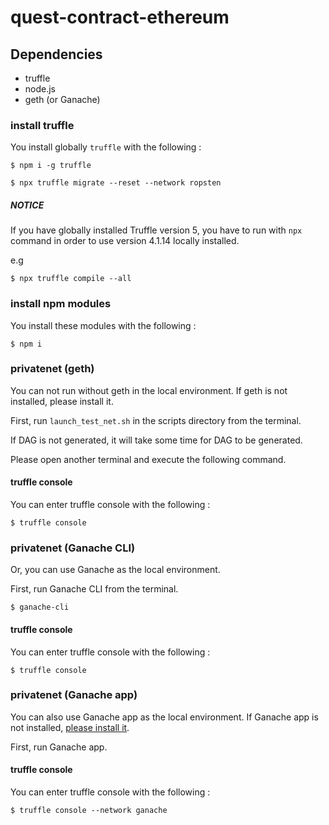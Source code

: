 # quest-contract-ethereum

## Dependencies
- truffle
- node.js
- geth (or Ganache)


### install truffle
You install globally `truffle` with the following :
```
$ npm i -g truffle
```

```
$ npx truffle migrate --reset --network ropsten
```

##### NOTICE
If you have globally installed Truffle version 5, you have to run with `npx` command in order to use version 4.1.14 locally installed.

e.g
```
$ npx truffle compile --all
```




### install npm modules
You install these modules with the following : 
```
$ npm i
```


### privatenet (geth)
You can not run without geth in the local environment. If geth is not installed, please install it.


First, run `launch_test_net.sh` in the scripts directory from the terminal.

If DAG is not generated, it will take some time for DAG to be generated.

Please open another terminal and execute the following command.


#### truffle console
You can enter truffle console with the following : 
```
$ truffle console
```


### privatenet (Ganache CLI)
Or, you can use Ganache as the local environment.

First, run Ganache CLI from the terminal.
```
$ ganache-cli
```


#### truffle console
You can enter truffle console with the following : 
```
$ truffle console
```


### privatenet (Ganache app)
You can also use Ganache app as the local environment. If Ganache app is not installed, [please install it](https://truffleframework.com/ganache).

First, run Ganache app.

#### truffle console
You can enter truffle console with the following : 
```
$ truffle console --network ganache
```






